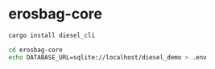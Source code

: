 # erosbag-core

```bash
cargo install diesel_cli

cd erosbag-core
echo DATABASE_URL=sqlite://localhost/diesel_demo > .env
```
